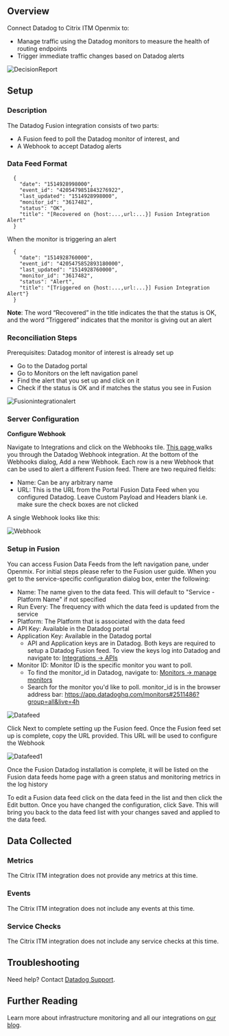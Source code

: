 ## Overview

Connect Datadog to Citrix ITM Openmix to:
* Manage traffic using the Datadog monitors to measure the health of routing endpoints
* Trigger immediate traffic changes based on Datadog alerts

![DecisionReport](https://raw.githubusercontent.com/sudhirpatamsetti/CitrixITM/master/images/DecisionReport.png)

## Setup

### Description

The Datadog Fusion integration consists of two parts: 
* A Fusion feed to poll the Datadog monitor of interest, and 
* A Webhook to accept Datadog alerts

### Data Feed Format
```
  {
    "date": "1514928998000",
    "event_id": "4205479851843276922",
    "last_updated": "1514928998000",
    "monitor_id": "3617482",
    "status": "OK",
    "title": "[Recovered on {host:...,url:...}] Fusion Integration Alert"
  }
```
When the monitor is triggering an alert
```
  {
    "date": "1514928760000",
    "event_id": "4205475852893180000",
    "last_updated": "1514928760000",
    "monitor_id": "3617482",
    "status": "Alert",
    "title": "[Triggered on {host:...,url:...}] Fusion Integration Alert"}
  }
  ```
**Note**: The word “Recovered” in the title indicates the that the status is OK, and the word “Triggered” indicates that the monitor is giving out an alert

### Reconciliation Steps
				
Prerequisites: Datadog monitor of interest is already set up
					
* Go to the Datadog portal			
* Go to Monitors on the left navigation panel				
* Find the alert that you set up and click on it					
* Check if the status is OK and if matches the status you see in Fusion

![Fusionintegrationalert](https://raw.githubusercontent.com/sudhirpatamsetti/CitrixITM/master/images/Fusionintegrationalert.png)

### Server Configuration
	
**Configure Webhook**
		
Navigate to Integrations and click on the Webhooks tile. [This page ](https://app.datadoghq.com/account/settings#integrations/webhooks) walks you through the Datadog Webhook integration.
At the bottom of the Webhooks dialog, Add a new Webhook.  Each row is a new Webhook that can be used to alert a different Fusion feed.  There are two required fields:

* Name: Can be any arbitrary name	
* URL: This is the URL from the Portal Fusion Data Feed when you configured Datadog. Leave Custom Payload and Headers blank i.e. make sure the check boxes are not clicked

A single Webhook looks like this:

![Webhook](https://raw.githubusercontent.com/sudhirpatamsetti/CitrixITM/master/images/Webhook.png)

### Setup in Fusion
				
You can access Fusion Data Feeds from the left navigation pane, under Openmix. For initial steps please refer to the Fusion user guide.
When you get to the service-specific configuration dialog box, enter the following:	

* Name: The name given to the data feed. This will default to "Service - Platform Name" if not specified
* Run Every: The frequency with which the data feed is updated from the service	
* Platform: The Platform that is associated with the data feed
* API Key: Available in the Datadog portal
* Application Key: Available in the Datadog portal
  * API and Application keys are in Datadog. Both keys are required to setup a Datadog Fusion feed.  To view the keys log into  Datadog and navigate to: [Integrations -> APIs](https://app.datadoghq.com/account/settings#api)
* Monitor ID:  Monitor ID is the specific monitor you want to poll. 
  * To find the monitor_id in Datadog, navigate to: [Monitors -> manage monitors](https://app.datadoghq.com/monitors/manage)
  * Search for the monitor you'd like to poll. monitor_id is in the browser address bar:   https://app.datadoghq.com/monitors#2511486?group=all&live=4h

![Datafeed](https://raw.githubusercontent.com/sudhirpatamsetti/CitrixITM/master/images/Datafeed.png)

Click Next to complete setting up the Fusion feed. Once the Fusion feed set up is complete, copy the URL provided. This URL will be used to configure the Webhook

![Datafeed1](https://raw.githubusercontent.com/sudhirpatamsetti/CitrixITM/master/images/Datafeed1.png)

Once the Fusion Datadog installation is complete, it will be listed on the Fusion data feeds home page with a green status and monitoring metrics in the log history

To edit a Fusion data feed click on the data feed in the list and then click the Edit button. Once you have changed the configuration, click Save. This will bring you back to the data feed list with your changes saved and applied to the data feed.

## Data Collected

### Metrics

The Citrix ITM integration does not provide any metrics at this time.

### Events

The Citrix ITM integration does not include any events at this time.

### Service Checks

The Citrix ITM integration does not include any service checks at this time.

## Troubleshooting

Need help? Contact [Datadog Support](http://docs.datadoghq.com/help/).

## Further Reading

Learn more about infrastructure monitoring and all our integrations on [our blog](https://www.datadoghq.com/blog/).
